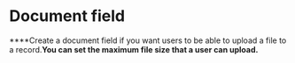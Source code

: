 

# Document field

****Create a document field if you want users to be able to upload a file to a record.**You can set the maximum file size that a user can upload.**